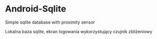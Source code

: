 # Android-Sqlite
Simple sqlite database with proximity sensor


Lokalna baza sqlite, ekran logowania wykorzystujący czujnik zbliżeniowy
